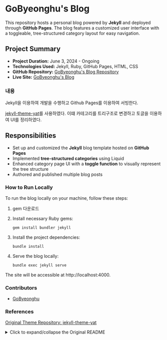 # GoByeonghu's Blog

This repository hosts a personal blog powered by **Jekyll** and deployed through **GitHub Pages**. The blog features a customized user interface with a toggleable, tree-structured category layout for easy navigation.

## Project Summary

- **Project Duration:** June 3, 2024 - Ongoing
- **Technologies Used:** Jekyll, Ruby, GitHub Pages, HTML, CSS
- **GitHub Repository:** [GoByeonghu's Blog Repository](https://github.com/GoByeonghu/GoByeonghu.github.io)
- **Live Site:** [GoByeonghu's Blog](https://gobyeonghu.github.io/)

### 내용

Jekyll을 이용하여 개발을 수행하고 Github Pages를 이용하여 서빙한다.

[jekyll-theme-yat](https://github.com/jeffreytse/jekyll-theme-yat)를 사용하였다.
이떄 카테고리를 트리구조로 변경하고 토글을 이용하여 UI를 정리하였다.

## Responsibilities

- Set up and customized the **Jekyll** blog template hosted on **GitHub Pages**
- Implemented **tree-structured categories** using Liquid
- Enhanced category page UI with a **toggle function** to visually represent the tree structure
- Authored and published multiple blog posts

### How to Run Locally

To run the blog locally on your machine, follow these steps:

1. gem 다운로드

2. Install necessary Ruby gems:
   ```bash
   gem install bundler jekyll
   ```

3. Install the project dependencies:
    ```bash
    bundle install
    ```

4. Serve the blog locally:
    ```bash
    bundle exec jekyll serve
    ```

The site will be accessible at http://localhost:4000.

### Contributors
- [GoByeonghu](https://github.com/GoByeonghu)

### References
[Original Theme Repository: jekyll-theme-yat](https://github.com/jeffreytse/jekyll-theme-yat)



<details>
  <summary>Click to expand/collapse the Original README</summary>
  <div markdown="1">

# Original README

<div align="center">
<br>

<a href="https://github.com/jeffreytse/jekyll-theme-yat">
    <img alt="jekyll-theme-yat →~ jekyll" src="https://user-images.githubusercontent.com/9413601/106478481-346fdf00-64e4-11eb-9385-1ab5329c3234.png" width="600">
</a>

<h1>JEKYLL YAT THEME</h1>

</div>

<h4 align="center">
<a href="https://jekyllrb.com/" target="_blank"><code>Jekyll</code></a> theme for elegant writers.
</h4>

<p align="center">
<a href="https://jeffreytse.github.io/jekyll-theme-yat">
    <img src="https://github.com/jeffreytse/jekyll-theme-yat/workflows/Github%20Pages/badge.svg"
    alt="Github Pages" />
</a>

<a href="https://badge.fury.io/rb/jekyll-theme-yat">
    <img src="https://badge.fury.io/rb/jekyll-theme-yat.svg"
    alt="Gem Version" />
</a>

<a href="https://opensource.org/licenses/MIT">
    <img src="https://img.shields.io/badge/License-MIT-brightgreen.svg"
    alt="License: MIT" />
</a>

<a href="https://liberapay.com/jeffreytse">
    <img src="https://img.shields.io/liberapay/goal/jeffreytse.svg?logo=liberapay"
    alt="Donate (Liberapay)" />
</a>

<a href="https://patreon.com/jeffreytse">
    <img src="https://img.shields.io/badge/support-patreon-F96854.svg?style=flat-square"
    alt="Donate (Patreon)" />
</a>

<a href="https://ko-fi.com/jeffreytse">
<img height="20" src="https://www.ko-fi.com/img/githubbutton_sm.svg"
alt="Donate (Ko-fi)" />
</a>
</p>

<div align="center">
<sub>Built with ❤︎ by
<a href="https://jeffreytse.net">jeffreytse</a> and
<a href="https://github.com/jeffreytse/jekyll-theme-yat/graphs/contributors">contributors </a>
</sub>
</div>

<br>

Hey, nice to meet you, you found this [Jekyll][jekyll] theme. Here the
_YAT (Yet Another Theme)_ is a modern responsive theme. It's quite
clear, clean and neat for writers and posts. **If you are an elegant
writer and focus on content, don't miss it.**

<p align="center">
Like this elegant theme? You can give it a star or sponsor me!<br>
I will respect your crucial support and say THANK YOU!
</p>

<p align="center">

<img src="https://user-images.githubusercontent.com/9413601/91842897-6a840b00-ec87-11ea-95ca-52abcc1ac063.png" alt="demo-screenshot" width="100%"/>

</p>

<h4 align="center">BANNER</h4>

<p align="center">

<img src="https://user-images.githubusercontent.com/9413601/123897812-ae729a00-d996-11eb-96b8-b76ba926f555.gif" alt="demo-screenshot" width="100%"/>

</p>

## Features

- Support beautiful **Night Mode**.
- Modern responsive web design.
- Full layouts `home`, `post`, `tags`, `archive` and `about`.
- Uses font awesome 5 for icons.
- Beautiful page banner with image and video.
- Beautiful Syntax Highlight using [highlight.js][highlight-js].
- RSS support using [Jekyll Feed][jekyll-feed] gem.
- Optimized for search engines using [Jekyll Seo Tag][jekyll-seo-tag] gem.
- Sitemap support using [Jekyll Sitemap][jekyll-sitemap] gem.
- Complex and flexible table support using [Jekyll Spaceship][jekyll-spaceship] gem.
- MathJAX and LaTeX optional support using [Jekyll Spaceship][jekyll-spaceship] gem.
- Media (Youtube, Spotify, etc.) support using [Jekyll Spaceship][jekyll-spaceship] gem.
- Diagram (PlantUML, Mermaid) support using [Jekyll Spaceship][jekyll-spaceship] gem.
- Google Translation support.
- New post tag support.

Also, visit the [Live Demo][yat-live-demo] site for the theme.

## Installation

There are three ways to install:

- As a [gem-based theme](https://jekyllrb.com/docs/themes/#understanding-gem-based-themes).
- As a [remote theme](https://blog.github.com/2017-11-29-use-any-theme-with-github-pages/) (GitHub Pages compatible).
- Forking/directly copying all of the theme files into your project.

### Gem-based Theme Method

Add this line to your Jekyll site's `Gemfile`:

```ruby
gem "jekyll-theme-yat"
```

And add this line to your Jekyll site's `_config.yml`:

```yaml
theme: jekyll-theme-yat
```

And then execute:

```bash
$ bundle
```

Or install it yourself as:

```bash
$ gem install jekyll-theme-yat
```

### Remote Theme Method with GitHub Pages

Remote themes are similar to Gem-based themes, but do not require `Gemfile` changes or whitelisting making them ideal for sites hosted with GitHub Pages.

To install:

Add this line to your Jekyll site's `Gemfile`:

```ruby
gem "github-pages", group: :jekyll_plugins
```

And add this line to your Jekyll site's `_config.yml`:

```yaml
# theme: owner/name --> Don't forget to remove/comment the gem-based theme option
remote_theme: "jeffreytse/jekyll-theme-yat"
```

And then execute:

```bash
$ bundle
```

### GitHub Pages without limitation

GitHub Pages runs in `safe` mode and only allows [a set of whitelisted plugins/themes](https://pages.github.com/versions/). **In other words, the third-party gems will not work normally**.

To use the third-party gem in GitHub Pages without limitation:

Here is a GitHub Action named [jekyll-deploy-action](https://github.com/jeffreytse/jekyll-deploy-action) for Jekyll site deployment conveniently. 👍

## Usage

Add or update your available layouts, includes, sass and/or assets.

## Development

To set up your environment to develop this theme, run `bundle install`.

Your theme is setup just like a normal Jekyll site! To test your theme, run `bundle exec jekyll serve` and open your browser at `http://localhost:4000`. This starts a Jekyll server using your theme. Add pages, documents, data, etc. like normal to test your theme's contents. As you make modifications to your theme and to your content, your site will regenerate and you should see the changes in the browser after a refresh, just like normal.

When your theme is released, only the files in `_data`, `_layouts`, `_includes`, `_sass` and `assets` tracked with Git will be bundled.
To add a custom directory to your theme-gem, please edit the regexp in `jekyll-theme-yat.gemspec` accordingly.

## Contributing

Issues and Pull Requests are greatly appreciated. If you've never contributed to an open source project before I'm more than happy to walk you through how to create a pull request.

You can start by [opening an issue](https://github.com/jeffreytse/jekyll-theme-yat/issues/new) describing the problem that you're looking to resolve and we'll go from there.

## License

This theme is licensed under the [MIT license](https://opensource.org/licenses/mit-license.php) © JeffreyTse.

<!-- External links -->

[jekyll]: https://jekyllrb.com/
[yat-git-repo]: https://github.com/jeffreytse/jekyll-theme-yat/
[yat-live-demo]: https://jeffreytse.github.io/jekyll-theme-yat/
[jekyll-spaceship]: https://github.com/jeffreytse/jekyll-spaceship
[jekyll-seo-tag]: https://github.com/jekyll/jekyll-seo-tag
[jekyll-sitemap]: https://github.com/jekyll/jekyll-sitemap
[jekyll-feed]: https://github.com/jekyll/jekyll-feed
[highlight-js]: https://github.com/highlightjs/highlight.js

</div>
</details>